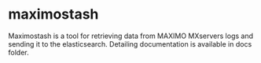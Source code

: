 # maximostash
Maximostash is a tool for retrieving data from MAXIMO MXservers logs and sending it to the elasticsearch.
Detailing documentation is available in docs folder.
